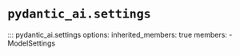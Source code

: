 # `pydantic_ai.settings`

::: pydantic_ai.settings
    options:
      inherited_members: true
      members:
        - ModelSettings
